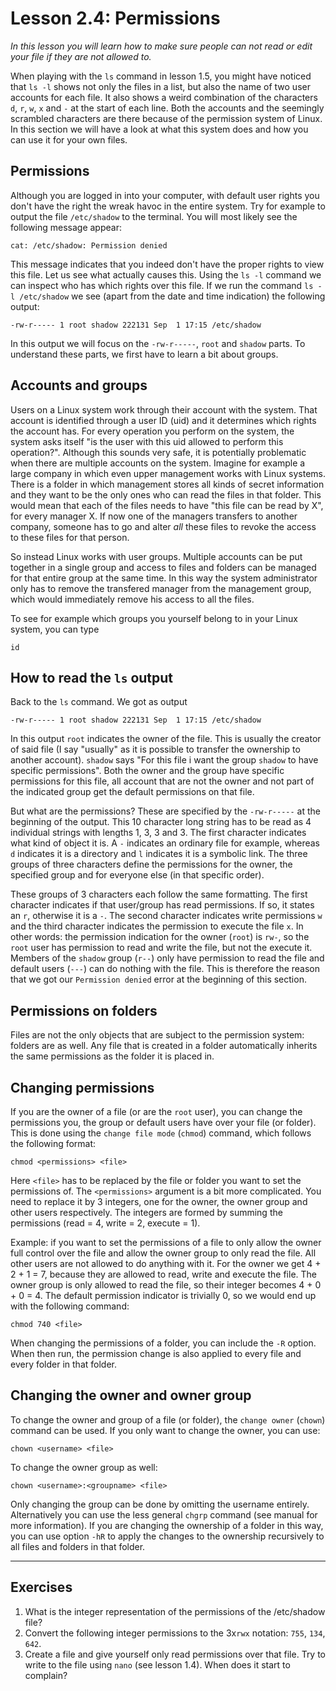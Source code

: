 # Lesson 2.4: Permissions
*In this lesson you will learn how to make sure people can not read or edit your file if they are not allowed to.*

When playing with the `ls` command in lesson 1.5, you might have noticed that `ls -l` shows not only the files in a list, but also the name of two user accounts for each file. It also shows a weird combination of the characters `d`, `r`, `w`, `x` and `-` at the start of each line. Both the accounts and the seemingly scrambled characters are there because of the permission system of Linux. In this section we will have a look at what this system does and how you can use it for your own files.

## Permissions
Although you are logged in into your computer, with default user rights you don't have the right the wreak havoc in the entire system. Try for example to output the file `/etc/shadow` to the terminal. You will most likely see the following message appear:

```
cat: /etc/shadow: Permission denied
```

This message indicates that you indeed don't have the proper rights to view this file. Let us see what actually causes this. Using the `ls -l` command we can inspect who has which rights over this file. If we run the command `ls -l /etc/shadow` we see (apart from the date and time indication) the following output:

```
-rw-r----- 1 root shadow 222131 Sep  1 17:15 /etc/shadow
```

In this output we will focus on the `-rw-r-----`, `root` and `shadow` parts. To understand these parts, we first have to learn a bit about groups.

## Accounts and groups
Users on a Linux system work through their account with the system. That account is identified through a user ID (uid) and it determines which rights the account has. For every operation you perform on the system, the system asks itself "is the user with this uid allowed to perform this operation?". Although this sounds very safe, it is potentially problematic when there are multiple accounts on the system. Imagine for example a large company in which even upper management works with Linux systems. There is a folder in which management stores all kinds of secret information and they want to be the only ones who can read the files in that folder. This would mean that each of the files needs to have "this file can be read by X", for every manager X. If now one of the managers transfers to another company, someone has to go and alter *all* these files to revoke the access to these files for that person.

So instead Linux works with user groups. Multiple accounts can be put together in a single group and access to files and folders can be managed for that entire group at the same time. In this way the system administrator only has to remove the transfered manager from the management group, which would immediately remove his access to all the files.

To see for example which groups you yourself belong to in your Linux system, you can type

```
id
```

## How to read the `ls` output
Back to the `ls` command. We got as output
```
-rw-r----- 1 root shadow 222131 Sep  1 17:15 /etc/shadow
```

In this output `root` indicates the owner of the file. This is usually the creator of said file (I say "usually" as it is possible to transfer the ownership to another account). `shadow` says "For this file i want the group `shadow` to have specific permissions". Both the owner and the group have specific permissions for this file, all account that are not the owner and not part of the indicated group get the default permissions on that file.

But what are the permissions? These are specified by the `-rw-r-----` at the beginning of the output. This 10 character long string has to be read as 4 individual strings with lengths 1, 3, 3 and 3. The first character indicates what kind of object it is. A `-` indicates an ordinary file for example, whereas `d` indicates it is a directory and `l` indicates it is a symbolic link. The three groups of three characters define the permissions for the owner, the specified group and for everyone else (in that specific order).

These groups of 3 characters each follow the same formatting. The first character indicates if that user/group has read permissions. If so, it states an `r`, otherwise it is a `-`. The second character indicates write permissions `w` and the third character indicates the permission to execute the file `x`. In other words: the permission indication for the owner (`root`) is `rw-`, so the `root` user has permission to read and write the file, but not the execute it. Members of the `shadow` group (`r--`) only have permission to read the file and default users (`---`) can do nothing with the file. This is therefore the reason that we got our `Permission denied` error at the beginning of this section.

## Permissions on folders
Files are not the only objects that are subject to the permission system: folders are as well. Any file that is created in a folder automatically inherits the same permissions as the folder it is placed in.

## Changing permissions
If you are the owner of a file (or are the `root` user), you can change the permissions you, the group or default users have over your file (or folder). This is done using the `change file mode` (`chmod`) command, which follows the following format:

```
chmod <permissions> <file>
```

Here `<file>` has to be replaced by the file or folder you want to set the permissions of. The `<permissions>` argument is a bit more complicated. You need to replace it by 3 integers, one for the owner, the owner group and other users respectively. The integers are formed by summing the permissions (read = 4, write = 2, execute = 1).

Example: if you want to set the permissions of a file to only allow the owner full control over the file and allow the owner group to only read the file. All other users are not allowed to do anything with it. For the owner we get 4 + 2 + 1 = 7, because they are allowed to read, write and execute the file. The owner group is only allowed to read the file, so their integer becomes 4 + 0 + 0 = 4. The default permission indicator is trivially 0, so we would end up with the following command:

```
chmod 740 <file>
```

When changing the permissions of a folder, you can include the `-R` option. When then run, the permission change is also applied to every file and every folder in that folder.

## Changing the owner and owner group
To change the owner and group of a file (or folder), the `change owner` (`chown`) command can be used. If you only want to change the owner, you can use:

```
chown <username> <file>
```

To change the owner group as well:

```
chown <username>:<groupname> <file>
```

Only changing the group can be done by omitting the username entirely. Alternatively you can use the less general `chgrp` command (see manual for more information). If you are changing the ownership of a folder in this way, you can use option `-hR` to apply the changes to the ownership recursively to all files and folders in that folder.

---
## Exercises
1. What is the integer representation of the permissions of the /etc/shadow file?
2. Convert the following integer permissions to the 3x`rwx` notation: `755`, `134`, `642`.
3. Create a file and give yourself only read permissions over that file. Try to write to the file using `nano` (see lesson 1.4). When does it start to complain?
